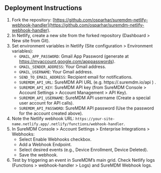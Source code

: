 ## Deployment Instructions
1. Fork the repository: [https://github.com/osparhar/suremdm-netlify-webhook-handler](https://github.com/osparhar/suremdm-netlify-webhook-handler).
2. In Netlify, create a new site from the forked repository (Dashboard > New site from Git).
3. Set environment variables in Netlify (Site configuration > Environment variables):
   - `GMAIL_APP_PASSWORD`: Gmail App Password (generate at https://myaccount.google.com/apppasswords).
   - `GMAIL_SENDER_ADDRESS`: Your Gmail address.
   - `GMAIL_USERNAME`: Your Gmail address.
   - `SEND_TO_EMAIL_ADDRESS`: Recipient email for notifications.
   - `SUREMDM_API_URL`: SureMDM API URL (e.g. https://<acme-example>.suremdm.io/api ) .
   - `SUREMDM_API_KEY`: SureMDM API key (from SureMDM Console > Account Settings > Account Management > API Key).
   - `SUREMDM_API_USERNAME`: SureMDM API username (Create a special user account for API calls).
   - `SUREMDM_API_PASSWORD`: SureMDM API password (Use the password for the account created above).
4. Note the Netlify webhook URL: `https://your-site-name.netlify.app/.netlify/functions/webhook-handler`.
5. In SureMDM Console > Account Settings > Enterprise Integrations > Webhooks:
   - Select Enable Webhooks checkbox.
   - Add a Webhook Endpoint.
   - Select desired events (e.g., Device Enrollment, Device Deleted).
   - Save the webhook.
7. Test by triggering an event in SureMDM’s main grid. Check Netlify logs (Functions > webhook-handler > Logs) and SureMDM Webhook logs.
